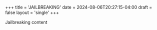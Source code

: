 +++
title = 'JAILBREAKING'
date = 2024-08-06T20:27:15-04:00
draft = false
layout = 'single'
+++

Jailbreaking content

